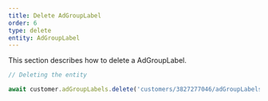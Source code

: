 ```yaml
---
title: Delete AdGroupLabel
order: 6
type: delete
entity: AdGroupLabel
---
```


This section describes how to delete a AdGroupLabel.

```javascript
// Deleting the entity

await customer.adGroupLabels.delete('customers/3827277046/adGroupLabels/42877626370~3345231412')
```
